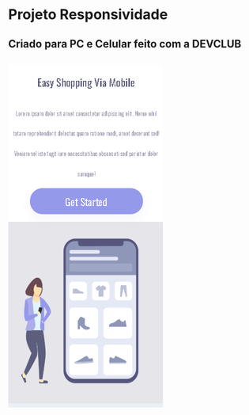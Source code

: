 <h1> Projeto Responsividade</h1>

<h2> Criado para PC e Celular feito com a DEVCLUB <h2>

<img src="https://github.com/DouglasLuan/projeto-novo-2/blob/main/image/responsive%20print.png?raw=true" />

